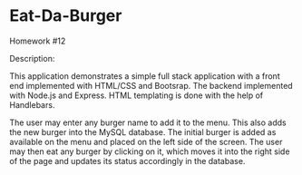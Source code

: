 # Eat-Da-Burger
Homework #12


Description:

This application demonstrates a simple full stack application with a front end implemented with HTML/CSS and Bootsrap.  The backend implemented with Node.js and Express. HTML templating is done with the help of Handlebars.

The user may enter any burger name to add it to the menu. This also adds the new burger into the MySQL database. The initial burger is added as available on the menu and placed on the left side of the screen. The user may then eat any burger by clicking on it, which moves it into the right side of the page and updates its status accordingly in the database.


